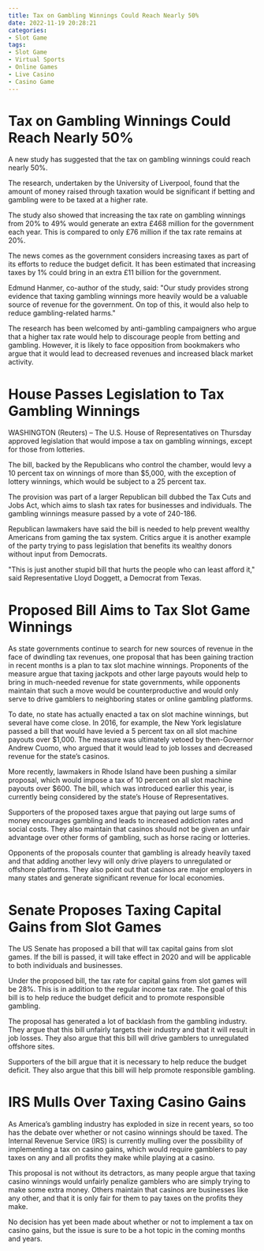 ```yaml
---
title: Tax on Gambling Winnings Could Reach Nearly 50%
date: 2022-11-19 20:28:21
categories:
- Slot Game
tags:
- Slot Game
- Virtual Sports
- Online Games
- Live Casino
- Casino Game
---
```



#  Tax on Gambling Winnings Could Reach Nearly 50%

A new study has suggested that the tax on gambling winnings could reach nearly 50%.

The research, undertaken by the University of Liverpool, found that the amount of money raised through taxation would be significant if betting and gambling were to be taxed at a higher rate.

The study also showed that increasing the tax rate on gambling winnings from 20% to 49% would generate an extra £468 million for the government each year. This is compared to only £76 million if the tax rate remains at 20%.

The news comes as the government considers increasing taxes as part of its efforts to reduce the budget deficit. It has been estimated that increasing taxes by 1% could bring in an extra £11 billion for the government.

Edmund Hanmer, co-author of the study, said: "Our study provides strong evidence that taxing gambling winnings more heavily would be a valuable source of revenue for the government.
On top of this, it would also help to reduce gambling-related harms."

The research has been welcomed by anti-gambling campaigners who argue that a higher tax rate would help to discourage people from betting and gambling. However, it is likely to face opposition from bookmakers who argue that it would lead to decreased revenues and increased black market activity.

#  House Passes Legislation to Tax Gambling Winnings

WASHINGTON (Reuters) – The U.S. House of Representatives on Thursday approved legislation that would impose a tax on gambling winnings, except for those from lotteries.

The bill, backed by the Republicans who control the chamber, would levy a 10 percent tax on winnings of more than $5,000, with the exception of lottery winnings, which would be subject to a 25 percent tax.

The provision was part of a larger Republican bill dubbed the Tax Cuts and Jobs Act, which aims to slash tax rates for businesses and individuals. The gambling winnings measure passed by a vote of 240-186.

Republican lawmakers have said the bill is needed to help prevent wealthy Americans from gaming the tax system. Critics argue it is another example of the party trying to pass legislation that benefits its wealthy donors without input from Democrats.

"This is just another stupid bill that hurts the people who can least afford it," said Representative Lloyd Doggett, a Democrat from Texas.

#  Proposed Bill Aims to Tax Slot Game Winnings

As state governments continue to search for new sources of revenue in the face of dwindling tax revenues, one proposal that has been gaining traction in recent months is a plan to tax slot machine winnings. Proponents of the measure argue that taxing jackpots and other large payouts would help to bring in much-needed revenue for state governments, while opponents maintain that such a move would be counterproductive and would only serve to drive gamblers to neighboring states or online gambling platforms.

To date, no state has actually enacted a tax on slot machine winnings, but several have come close. In 2016, for example, the New York legislature passed a bill that would have levied a 5 percent tax on all slot machine payouts over $1,000. The measure was ultimately vetoed by then-Governor Andrew Cuomo, who argued that it would lead to job losses and decreased revenue for the state’s casinos.

More recently, lawmakers in Rhode Island have been pushing a similar proposal, which would impose a tax of 10 percent on all slot machine payouts over $600. The bill, which was introduced earlier this year, is currently being considered by the state’s House of Representatives.

Supporters of the proposed taxes argue that paying out large sums of money encourages gambling and leads to increased addiction rates and social costs. They also maintain that casinos should not be given an unfair advantage over other forms of gambling, such as horse racing or lotteries.

Opponents of the proposals counter that gambling is already heavily taxed and that adding another levy will only drive players to unregulated or offshore platforms. They also point out that casinos are major employers in many states and generate significant revenue for local economies.

#  Senate Proposes Taxing Capital Gains from Slot Games

The US Senate has proposed a bill that will tax capital gains from slot games. If the bill is passed, it will take effect in 2020 and will be applicable to both individuals and businesses.

Under the proposed bill, the tax rate for capital gains from slot games will be 28%. This is in addition to the regular income tax rate. The goal of this bill is to help reduce the budget deficit and to promote responsible gambling.

The proposal has generated a lot of backlash from the gambling industry. They argue that this bill unfairly targets their industry and that it will result in job losses. They also argue that this bill will drive gamblers to unregulated offshore sites.

 Supporters of the bill argue that it is necessary to help reduce the budget deficit. They also argue that this bill will help promote responsible gambling.

#  IRS Mulls Over Taxing Casino Gains

As America’s gambling industry has exploded in size in recent years, so too has the debate over whether or not casino winnings should be taxed. The Internal Revenue Service (IRS) is currently mulling over the possibility of implementing a tax on casino gains, which would require gamblers to pay taxes on any and all profits they make while playing at a casino.

This proposal is not without its detractors, as many people argue that taxing casino winnings would unfairly penalize gamblers who are simply trying to make some extra money. Others maintain that casinos are businesses like any other, and that it is only fair for them to pay taxes on the profits they make.

No decision has yet been made about whether or not to implement a tax on casino gains, but the issue is sure to be a hot topic in the coming months and years.